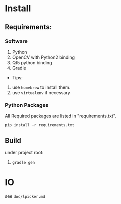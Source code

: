 # Install

## Requirements:

### Software

1. Python
1. OpenCV with Python2 binding
1. Qt5 python binding
1. Gradle


- Tips:
1. use ```homebrew``` to install them.
2. use ```virtualenv``` if necessary

### Python Packages

All Required packages are listed in "requirements.txt".

```pip install -r requirements.txt```


## Build

under project root:

1. ```gradle gen```

# IO

see ```doc/lpicker.md```
